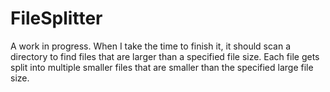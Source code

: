 # FileSplitter
A work in progress. When I take the time to finish it, it should scan a directory to find files that are larger than a specified file size. Each file gets split into multiple smaller files that are smaller than the specified large file size.
